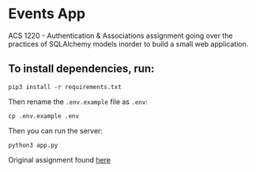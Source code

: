 # Events App

ACS 1220 - Authentication & Associations assignment going over the practices of SQLAlchemy models inorder to build a small web application. 

## To install dependencies, run:

```
pip3 install -r requirements.txt
```

Then rename the `.env.example` file as `.env`:

```
cp .env.example .env
```

Then you can run the server:

```
python3 app.py
```

Original assignment found [here](https://github.com/Tech-at-DU/BEW-1.2-Events-Homework)